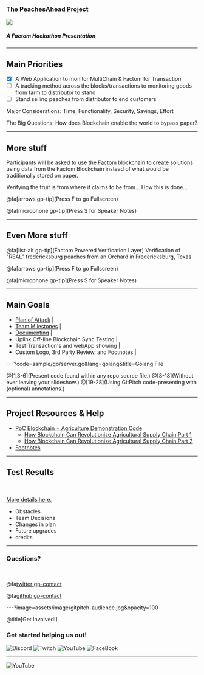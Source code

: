 ### The PeachesAhead Project

<img src="https://image.ibb.co/dPnWL8/giphy.gif" style="background:none; border:none; box-shadow:none;">

##### A Factom Hackathon Presentation 

---

## Main Priorities

- [X] A Web Application to monitor MultiChain & Factom for Transaction
- [ ] A tracking method across the blocks/transactions to monitoring goods from farm to distributor to stand
- [ ] Stand selling peaches from distributor to end customers

Major Considerations:
Time, Functionality, Security, Savings, Effort

The Big Questions: 
How does Blockchain enable the world to bypass paper?

---

## More stuff

Participants will be asked to use the Factom blockchain to create solutions using data from the Factom Blockchain instead of what would be traditionally stored on paper.

Verifying the fruit is from where it claims to be from...
How this is done...

@fa[arrows gp-tip](Press F to go Fullscreen)

@fa[microphone gp-tip](Press S for Speaker Notes)


---

## Even More stuff

@fa[list-alt gp-tip](Factom Powered Verification Layer)
Verification of "REAL" fredericksburg peaches from an Orchard in Fredericksburg, Texas

@fa[arrows gp-tip](Press F to go Fullscreen)

@fa[microphone gp-tip](Press S for Speaker Notes)


---

## Main Goals

- [Plan of Attack](https://hackernoon.com/building-your-own-bitcoin-satellite-node-6061d3c93e7) |
- [Team Milestones](https://medium.com/@notgrubles/building-your-own-bitcoin-satellite-node-part-2-software-installation-a94a0b85d089) |
- [Documenting](https://hackernoon.com/building-your-own-bitcoin-satellite-node-part-3-dish-alignment-1306b4c21326) |
- Uplink Off-line Blockchain Sync Testing |
- Test Transaction's and webApp showing |
- Custom Logo, 3rd Party Review, and Footnotes |

---?code=sample/go/server.go&lang=golang&title=Golang File

@[1,3-6](Present code found within any repo source file.)
@[8-18](Without ever leaving your slideshow.)
@[19-28](Using GitPitch code-presenting with (optional) annotations.)

---

## Project Resources & Help

- [PoC Blockchain + Agriculture Demonstration Code](https://github.com/AravindNico/blockchain_agri_usecase)
  + [How Blockchain Can Revolutionize Agricultural Supply Chain Part 1](http://radiostud.io/blockchain-can-revolutionize-agricultural-supply-chain-part-1) 
  + [How Blockchain Can Revolutionize Agricultural Supply Chain Part 2](http://radiostud.io/blockchain-can-revolutionize-agricultural-supply-chain-part-2)
- [Footnotes](https://github.com/gitpitch/gitpitch/wiki/Footnote-Setting)

---

## Test Results

<br>
<div class="left">
    <i class="fa fa-user-secret fa-5x" aria-hidden="true"> </i><br>
    <a href="https://gitpitch.com/pro-features" class="pro-link">
    More details here.</a>
</div>
<div class="right">
    <ul>
        <li>Obstacles</li>
        <li>Team Decisions</li>
        <li>Changes in plan</li>
        <li>Future upgrades</li>
        <li>credits</li>
    </ul>
</div>

---

### Questions?

<br>

@fa[twitter gp-contact](@Unibitlabs)

@fa[github gp-contact](UniBitLabs)


---?image=assets/image/gitpitch-audience.jpg&opacity=100

@title[Get Involved!]

### Get started helping us out!

![Discord](https://github.com/unibitlabs/vigilant-barnacle/blob/master/assets/image/discord.png?raw=true)
![Twitch](https://github.com/unibitlabs/vigilant-barnacle/blob/master/assets/image/twitch.png?raw=true)
![YouTube](https://github.com/unibitlabs/vigilant-barnacle/blob/master/assets/image/youtube.png?raw=true)
![FaceBook](https://github.com/unibitlabs/vigilant-barnacle/blob/master/assets/image/find-us-on-facebook.png?raw=true)

---


![YouTube](https://www.youtube.com/embed/_c691Myl8sA)


